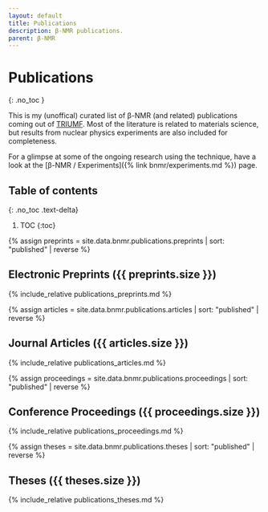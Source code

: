 ```yaml
---
layout: default
title: Publications
description: β-NMR publications.
parent: β-NMR
---
```


# Publications
{: .no_toc }

This is my (unoffical) curated list of β-NMR (and related) publications coming
out of [TRIUMF]. Most of the literature is related to materials science, but
results from nuclear physics experiments are also included for completeness.

For a glimpse at some of the ongoing research using the technique,
have a look at the [β-NMR / Experiments]({% link bnmr/experiments.md %}) page.

## Table of contents
{: .no_toc .text-delta}

1. TOC
{:toc}


{% assign preprints = site.data.bnmr.publications.preprints | sort: "published" | reverse %}

## Electronic Preprints ({{ preprints.size }})

{% include_relative publications_preprints.md %}



{% assign articles = site.data.bnmr.publications.articles | sort: "published" | reverse %}

## Journal Articles ({{ articles.size }})

{% include_relative publications_articles.md %}



{% assign proceedings = site.data.bnmr.publications.proceedings | sort: "published" | reverse %}

## Conference Proceedings ({{ proceedings.size }})

{% include_relative publications_proceedings.md %}



{% assign theses = site.data.bnmr.publications.theses | sort: "published" | reverse %}

## Theses ({{ theses.size }})

{% include_relative publications_theses.md %}



[TRIUMF]: https://www.triumf.ca/
